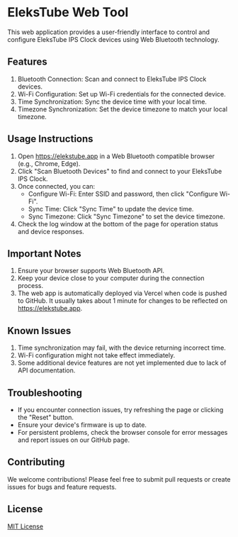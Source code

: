 # EleksTube Web Tool

This web application provides a user-friendly interface to control and configure EleksTube IPS Clock devices using Web Bluetooth technology.

## Features

1. Bluetooth Connection: Scan and connect to EleksTube IPS Clock devices.
2. Wi-Fi Configuration: Set up Wi-Fi credentials for the connected device.
3. Time Synchronization: Sync the device time with your local time.
4. Timezone Synchronization: Set the device timezone to match your local timezone.

## Usage Instructions

1. Open https://elekstube.app in a Web Bluetooth compatible browser (e.g., Chrome, Edge).
2. Click "Scan Bluetooth Devices" to find and connect to your EleksTube IPS Clock.
3. Once connected, you can:
   - Configure Wi-Fi: Enter SSID and password, then click "Configure Wi-Fi".
   - Sync Time: Click "Sync Time" to update the device time.
   - Sync Timezone: Click "Sync Timezone" to set the device timezone.
4. Check the log window at the bottom of the page for operation status and device responses.

## Important Notes

1. Ensure your browser supports Web Bluetooth API.
2. Keep your device close to your computer during the connection process.
3. The web app is automatically deployed via Vercel when code is pushed to GitHub. It usually takes about 1 minute for changes to be reflected on https://elekstube.app.

## Known Issues

1. Time synchronization may fail, with the device returning incorrect time.
2. Wi-Fi configuration might not take effect immediately.
3. Some additional device features are not yet implemented due to lack of API documentation.

## Troubleshooting

- If you encounter connection issues, try refreshing the page or clicking the "Reset" button.
- Ensure your device's firmware is up to date.
- For persistent problems, check the browser console for error messages and report issues on our GitHub page.

## Contributing

We welcome contributions! Please feel free to submit pull requests or create issues for bugs and feature requests.

## License

[MIT License](LICENSE)